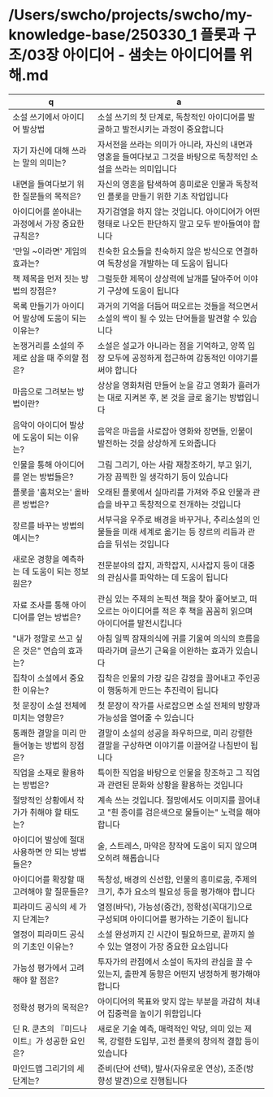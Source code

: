 # /Users/swcho/projects/swcho/my-knowledge-base/250330_1 플롯과 구조/03장 아이디어 - 샘솟는 아이디어를 위해.md

 q  | a
--- | ---
소설 쓰기에서 아이디어 발상법	| 소설 쓰기의 첫 단계로, 독창적인 아이디어를 발굴하고 발전시키는 과정이 중요합니다
자기 자신에 대해 쓰라는 말의 의미는?	| 자서전을 쓰라는 의미가 아니라, 자신의 내면과 영혼을 들여다보고 그것을 바탕으로 독창적인 소설을 쓰라는 의미입니다
내면을 들여다보기 위한 질문들의 목적은?	| 자신의 영혼을 탐색하여 흥미로운 인물과 독창적인 플롯을 만들기 위한 기초 작업입니다
아이디어를 쏟아내는 과정에서 가장 중요한 규칙은?	| 자기검열을 하지 않는 것입니다. 아이디어가 어떤 형태로 나오든 판단하지 말고 모두 받아들여야 합니다
'만일 ~이라면' 게임의 효과는?	| 친숙한 요소들을 친숙하지 않은 방식으로 연결하여 독창성을 개발하는 데 도움이 됩니다
책 제목을 먼저 짓는 방법의 장점은?	| 그럴듯한 제목이 상상력에 날개를 달아주어 이야기 구상에 도움이 됩니다
목록 만들기가 아이디어 발상에 도움이 되는 이유는?	| 과거의 기억을 더듬어 떠오르는 것들을 적으면서 소설의 싹이 될 수 있는 단어들을 발견할 수 있습니다
논쟁거리를 소설의 주제로 삼을 때 주의할 점은?	| 소설은 설교가 아니라는 점을 기억하고, 양쪽 입장 모두에 공정하게 접근하여 감동적인 이야기를 써야 합니다
마음으로 그려보는 방법이란?	| 상상을 영화처럼 만들어 눈을 감고 영화가 흘러가는 대로 지켜본 후, 본 것을 글로 옮기는 방법입니다
음악이 아이디어 발상에 도움이 되는 이유는?	| 음악은 마음을 사로잡아 영화와 장면들, 인물이 발전하는 것을 상상하게 도와줍니다
인물을 통해 아이디어를 얻는 방법들은?	| 그림 그리기, 아는 사람 재창조하기, 부고 읽기, 가장 끔찍한 일 생각하기 등이 있습니다
플롯을 '훔쳐오는' 올바른 방법은?	| 오래된 플롯에서 실마리를 가져와 주요 인물과 관습을 바꾸고 독창적으로 전개하는 것입니다
장르를 바꾸는 방법의 예시는?	| 서부극을 우주로 배경을 바꾸거나, 추리소설의 인물들을 미래 세계로 옮기는 등 장르의 리듬과 관습을 뒤섞는 것입니다
새로운 경향을 예측하는 데 도움이 되는 정보원은?	| 전문분야의 잡지, 과학잡지, 시사잡지 등이 대중의 관심사를 파악하는 데 도움이 됩니다
자료 조사를 통해 아이디어를 얻는 방법은?	| 관심 있는 주제의 논픽션 책을 찾아 훑어보고, 떠오르는 아이디어를 적은 후 책을 꼼꼼히 읽으며 아이디어를 발전시킵니다
"내가 정말로 쓰고 싶은 것은" 연습의 효과는?	| 아침 일찍 잠재의식에 귀를 기울여 의식의 흐름을 따라가며 글쓰기 근육을 이완하는 효과가 있습니다
집착이 소설에서 중요한 이유는?	| 집착은 인물의 가장 깊은 감정을 끌어내고 주인공이 행동하게 만드는 추진력이 됩니다
첫 문장이 소설 전체에 미치는 영향은?	| 첫 문장이 작가를 사로잡으면 소설 전체의 방향과 가능성을 열어줄 수 있습니다
통쾌한 결말을 미리 만들어놓는 방법의 장점은?	| 결말이 소설의 성공을 좌우하므로, 미리 강렬한 결말을 구상하면 이야기를 이끌어갈 나침반이 됩니다
직업을 소재로 활용하는 방법은?	| 특이한 직업을 바탕으로 인물을 창조하고 그 직업과 관련된 문화와 상황을 활용하는 것입니다
절망적인 상황에서 작가가 취해야 할 태도는?	| 계속 쓰는 것입니다. 절망에서도 이미지를 끌어내고 "흰 종이를 검은색으로 물들이는" 노력을 해야 합니다
아이디어 발상에 절대 사용하면 안 되는 방법들은?	| 술, 스트레스, 마약은 창작에 도움이 되지 않으며 오히려 해롭습니다
아이디어를 확장할 때 고려해야 할 질문들은?	| 독창성, 배경의 신선함, 인물의 흥미로움, 주제의 크기, 추가 요소의 필요성 등을 평가해야 합니다
피라미드 공식의 세 가지 단계는?	| 열정(바닥), 가능성(중간), 정확성(꼭대기)으로 구성되며 아이디어를 평가하는 기준이 됩니다
열정이 피라미드 공식의 기초인 이유는?	| 소설 완성까지 긴 시간이 필요하므로, 끝까지 쓸 수 있는 열정이 가장 중요한 요소입니다
가능성 평가에서 고려해야 할 점은?	| 투자가의 관점에서 소설이 독자의 관심을 끌 수 있는지, 출판계 동향은 어떤지 냉정하게 평가해야 합니다
정확성 평가의 목적은?	| 아이디어의 목표와 맞지 않는 부분을 과감히 쳐내어 집중력을 높이기 위함입니다
딘 R. 쿤츠의 『미드나이트』가 성공한 요인은?	| 새로운 기술 예측, 매력적인 악당, 의미 있는 제목, 강렬한 도입부, 고전 플롯의 창의적 결합 등이 있습니다
마인드맵 그리기의 세 단계는?	| 준비(단어 선택), 발사(자유로운 연상), 조준(방향성 발견)으로 진행됩니다
